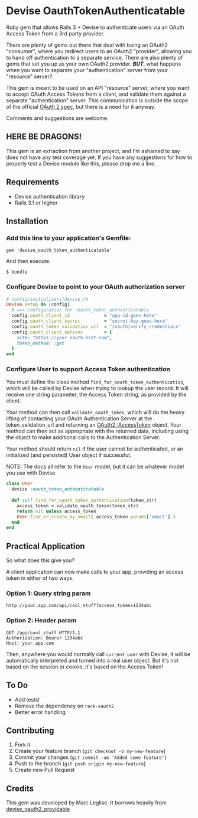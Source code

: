 # Devise OauthTokenAuthenticatable

Ruby gem that allows Rails 3 + Devise to authenticate users via an OAuth Access
Token from a 3rd party provider.

There are plenty of gems out there that deal with being an OAuth2 "consumer",
where you redirect users to an OAuth2 "provider", allowing you to hand off
authentication to a separate service. There are also plenty of gems that set
you up as your own OAuth2 provider. ***BUT***, what happens when you want to
separate your "authentication" server from your "resource" server?

This gem is meant to be used on an API "resource" server, where you want to
accept OAuth Access Tokens from a client, and validate them against a separate
"authentication" server. This communication is outside the scope of the
official [OAuth 2 spec](http://tools.ietf.org/html/draft-ietf-oauth-v2-27), but
there is a need for it anyway.

Comments and suggestions are welcome.

## HERE BE DRAGONS!
This gem is an extraction from another project, and I'm ashamed to say does not
have any test coverage yet. If you have any suggestions for how to properly
test a Devise module like this, please drop me a line.

## Requirements

* Devise authentication library
* Rails 3.1 or higher

## Installation

### Add this line to your application's Gemfile:

    gem 'devise_oauth_token_authenticatable'

And then execute:

    $ bundle

### Configure Devise to point to your OAuth authorization server

```ruby
# config/initializers/devise.rb
Devise.setup do |config|
  # ==> Configuration for :oauth_token_authenticatable
  config.oauth_client_id             = "app-id-goes-here"
  config.oauth_client_secret         = "secret-key-goes-here"
  config.oauth_token_validation_url  = "/oauth/verify_credentials"
  config.oauth_client_options        = {
    site: "https://your.oauth.host.com",
    token_method: :get
  }
end
```

### Configure User to support Access Token authentication

You must define the class method `find_for_oauth_token_authentication`, which
will be called by Devise when trying to lookup the user record. It will receive
one string parameter, the Access Token string, as provided by the client.

Your method can then call `validate_oauth_token`, which will do the heavy
lifting of contacting your OAuth Authentication Server at the
token_validation_url and returning an
[OAuth2::AccessToken](https://github.com/intridea/oauth2) object. Your method
can then act as appropriate with the returned data, including using the object
to make additional calls to the Authentication Server.

Your method should return `nil` if the user cannot be authenticated, or an
initialized (and persisted) User object if successful.

NOTE: The docs all refer to the `User` model, but it can be whatever model you
use with Devise.

```ruby
class User
  devise :oauth_token_authenticatable
  
  def self.find_for_oauth_token_authentication(token_str)
    access_token = validate_oauth_token(token_str)
    return nil unless access_token
    User.find_or_create_by_email( access_token.params['email'] )
  end
end
```

## Practical Application

So what does this give you?

A client application can now make calls to your app, providing an access token
in either of two ways.

### Option 1: Query string param

    http://your.app.com/api/cool_stuff?access_token=1234abc

### Option 2: Header param

    GET /api/cool_stuff HTTP/1.1
    Authorization: Bearer 1234abc
    Host: your.app.com

Then, anywhere you would normally call `current_user` with Devise, it will be
automatically interpreted and turned into a real user object. But it's not
based on the session or cookie, it's based on the Access Token!

## To Do

* Add tests!
* Remove the dependency on `rack-oauth2`
* Better error handling

## Contributing

1. Fork it
2. Create your feature branch (`git checkout -b my-new-feature`)
3. Commit your changes (`git commit -am 'Added some feature'`)
4. Push to the branch (`git push origin my-new-feature`)
5. Create new Pull Request

## Credits

This gem was developed by Marc Leglise.
It borrows heavily from [devise\_oauth2\_providable](https://github.com/socialcast/devise_oauth2_providable)
